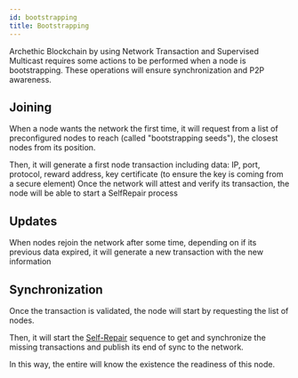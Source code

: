 ```yaml
---
id: bootstrapping
title: Bootstrapping
---
```


Archethic Blockchain by using Network Transaction and Supervised Multicast requires some actions to be performed 
when a node is bootstrapping. These operations will ensure synchronization and P2P awareness.

## Joining

When a node wants the network the first time, it will request from a list of preconfigured nodes to reach (called "bootstrapping seeds"), the closest nodes from its position.

Then, it will generate a first node transaction including data: IP, port, protocol, reward address, key certificate (to ensure the key is coming from a secure element)
Once the network will attest and verify its transaction, the node will be able to start a SelfRepair process

## Updates

When nodes rejoin the network after some time, depending on if its previous data expired, it will generate a new transaction with the new information

## Synchronization

Once the transaction is validated, the node will start by requesting the list of nodes.

Then, it will start the [Self-Repair](/learn/p2p/self-repair) sequence to get and synchronize the missing transactions and publish its end of sync to the network.

In this way, the entire will know the existence the readiness of this node.

